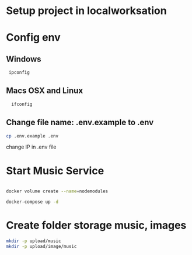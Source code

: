 # Setup project in localworksation

# Config env

## Windows 
 
 ```bash
  ipconfig
  ```

## Macs OSX and Linux

```bash
  ifconfig
```

## Change file name: .env.example to .env

```bash
cp .env.example .env
```

 change IP in .env file

# Start Music Service

```bash

docker volume create --name=nodemodules

docker-compose up -d

```

# Create folder storage music, images

```bash
mkdir -p upload/music
mkdir -p upload/image/music
```